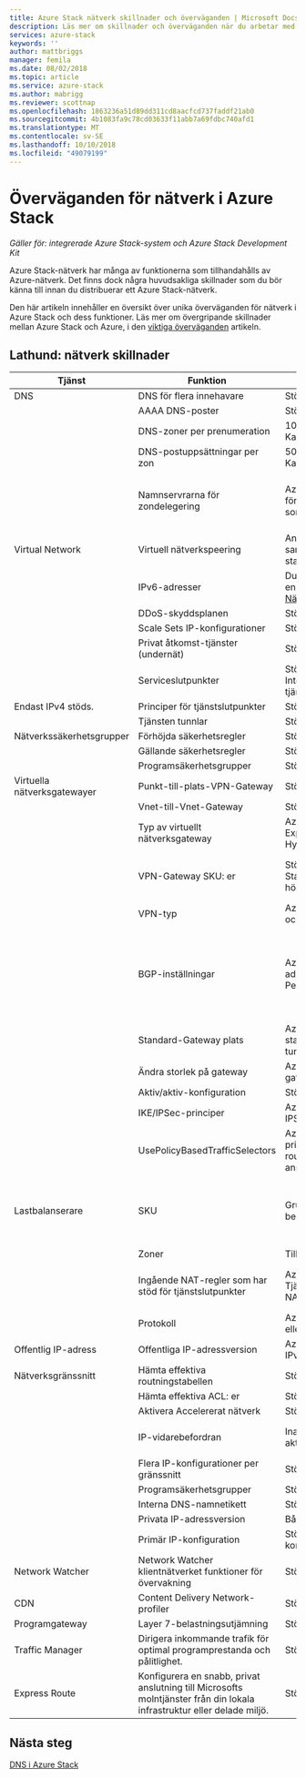 ```yaml
---
title: Azure Stack nätverk skillnader och överväganden | Microsoft Docs
description: Läs mer om skillnader och överväganden när du arbetar med nätverk i Azure Stack.
services: azure-stack
keywords: ''
author: mattbriggs
manager: femila
ms.date: 08/02/2018
ms.topic: article
ms.service: azure-stack
ms.author: mabrigg
ms.reviewer: scottnap
ms.openlocfilehash: 1863236a51d89dd311cd8aacfcd737faddf21ab0
ms.sourcegitcommit: 4b1083fa9c78cd03633f11abb7a69fdbc740afd1
ms.translationtype: MT
ms.contentlocale: sv-SE
ms.lasthandoff: 10/10/2018
ms.locfileid: "49079199"
---
```

# <a name="considerations-for-azure-stack-networking"></a>Överväganden för nätverk i Azure Stack

*Gäller för: integrerade Azure Stack-system och Azure Stack Development Kit*

Azure Stack-nätverk har många av funktionerna som tillhandahålls av Azure-nätverk. Det finns dock några huvudsakliga skillnader som du bör känna till innan du distribuerar ett Azure Stack-nätverk.

Den här artikeln innehåller en översikt över unika överväganden för nätverk i Azure Stack och dess funktioner. Läs mer om övergripande skillnader mellan Azure Stack och Azure, i den [viktiga överväganden](azure-stack-considerations.md) artikeln.

## <a name="cheat-sheet-networking-differences"></a>Lathund: nätverk skillnader

| Tjänst | Funktion | Azure (global) | Azure Stack |
|--------------------------|----------------------------------------------------------------------------------------------------------------------------|------------------------------------------------------------------------------------------|----------------------------------------------------------------------------------------------------------------------------------------------------------|
| DNS | DNS för flera innehavare | Stöds | Stöds inte än |
|  | AAAA DNS-poster | Stöds | Stöds inte |
|  | DNS-zoner per prenumeration | 100 (standard)<br>Kan ökas på begäran. | 100 |
|  | DNS-postuppsättningar per zon | 5000 (standard)<br>Kan ökas på begäran. | 5000 |
|  | Namnservrarna för zondelegering | Azure erbjuder fyra namnservrarna för varje användare (klient)-zon som har skapats. | Azure Stack tillhandahåller två namnservrar för varje användare (klient)-zon som har skapats. |
| Virtual Network | Virtuell nätverkspeering | Ansluta två virtuella nätverk i samma region via Azures stamnätverk. | Stöds inte än |
|  | IPv6-adresser | Du kan tilldela en IPv6-adress som en del av den [Nätverksgränssnittskonfigurationen](https://docs.microsoft.com/azure/virtual-network/virtual-network-network-interface-addresses#ip-address-versions). | Endast IPv4 stöds. |
|  | DDoS-skyddsplanen | Stöds | Stöds inte än. |
|  | Scale Sets IP-konfigurationer | Stöds | Stöds inte än. |
|  | Privat åtkomst-tjänster (undernät) | Stöds | Stöds inte än. |
|  | Serviceslutpunkter | Stöd för intern (icke-) Internetanslutning till Azure-tjänster. | Stöds inte än. |
| Endast IPv4 stöds. | Principer för tjänstslutpunkter | Stöds | Stöds inte än. |
|  | Tjänsten tunnlar | Stöds | Stöds inte än.  |
| Nätverkssäkerhetsgrupper | Förhöjda säkerhetsregler | Stöds | Stöds inte än. |
|  | Gällande säkerhetsregler | Stöds | Stöds inte än. |
|  | Programsäkerhetsgrupper | Stöds | Stöds inte än. |
| Virtuella nätverksgatewayer | Punkt-till-plats-VPN-Gateway | Stöds | Stöds inte än. |
|  | Vnet-till-Vnet-Gateway | Stöds | Stöds inte än. |
|  | Typ av virtuellt nätverksgateway | Azure stöder VPN<br> Express Route <br> Hyper Net | Azure Stack har stöd för VPN-typ just nu. |
|  | VPN-Gateway SKU: er | Stöd för Basic, GW1, GW2, GW3, Standard, höga prestanda, mycket hög prestanda. | Stöd för Basic, Standard och högpresterande SKU: er. |
|  | VPN-typ | Azure stöder både principbaserad och Vägbaserad. | Azure Stack stöder Vägbaserad endast. |
|  | BGP-inställningar | Azure stöder konfiguration av adress för BGP-Peering och Peervikt. | Adress för BGP-Peering och Peervikt är automatiskt konfigurerade i Azure Stack. Det finns inget sätt för att konfigurera de här inställningarna med egna värden. |
|  | Standard-Gateway plats | Azure stöder konfiguration av en standardplats för Tvingad tunneltrafik. | Stöds inte än. |
|  | Ändra storlek på gateway | Azure har stöd för storleksändring gatewayen efter distributionen. | Nytt storlek inte stöds. |
|  | Aktiv/aktiv-konfiguration | Stöds | Stöds inte än. |
|  | IKE/IPSec-principer | Azure har stöd för anpassade IPSec-principkonfigurationer. | Stöds inte än. |
|  | UsePolicyBasedTrafficSelectors | Azure stöder användningen av principbaserade trafikväljare med routningsbaserad gateway-anslutningar. | Stöds inte än. |
| Lastbalanserare | SKU | Grundläggande och Standard belastningsutjämnare som stöds | Endast den grundläggande belastningsutjämnaren stöds.  SKU-egenskapen stöds inte. |
|  | Zoner | Tillgänglighetszoner stöds. | Stöds inte än |
|  | Ingående NAT-regler som har stöd för tjänstslutpunkter | Azure har stöd för att ange Tjänsteslutpunkter för inkommande NAT-regler. | Azure Stack stöder ännu inte tjänstslutpunkter, så att de inte kan anges. |
|  | Protokoll | Azure har stöd för att ange GRE eller ESP. | Protokollklass stöds inte i Azure Stack. |
| Offentlig IP-adress | Offentliga IP-adressversion | Azure har stöd för både IPv6 och IPv4 | Endast IPv4 stöds. |
| Nätverksgränssnitt | Hämta effektiva routningstabellen | Stöds | Stöds inte än. |
|  | Hämta effektiva ACL: er | Stöds | Stöds inte än. |
|  | Aktivera Accelererat nätverk | Stöds | Stöds inte än. |
|  | IP-vidarebefordran | Inaktiverad som standard.  Du kan aktivera. | Växla mellan den här inställningen stöds inte.  På som standard. |
|  | Flera IP-konfigurationer per gränssnitt | Stöds | Stöds inte än. |
|  | Programsäkerhetsgrupper | Stöds | Stöds inte än. |
|  | Interna DNS-namnetikett | Stöds | Stöds inte än. |
|  | Privata IP-adressversion | Både IPv6 och IPv4 stöds. | Endast IPv4 stöds. |
|  | Primär IP-konfiguration | Stöds. Identifierar den primära IP-konfigurationen på gränssnittet. | Stöds inte än. |
| Network Watcher | Network Watcher klientnätverket funktioner för övervakning | Stöds | Stöds inte än. |
| CDN | Content Delivery Network-profiler | Stöds | Stöds inte än. |
| Programgateway | Layer 7-belastningsutjämning | Stöds | Stöds inte än. |
| Traffic Manager | Dirigera inkommande trafik för optimal programprestanda och pålitlighet. | Stöds | Stöds inte än. |
| Express Route | Konfigurera en snabb, privat anslutning till Microsofts molntjänster från din lokala infrastruktur eller delade miljö. | Stöds | Stöd för att ansluta Azure Stack till en Expressroute-krets. |

## <a name="next-steps"></a>Nästa steg

[DNS i Azure Stack](azure-stack-dns.md)